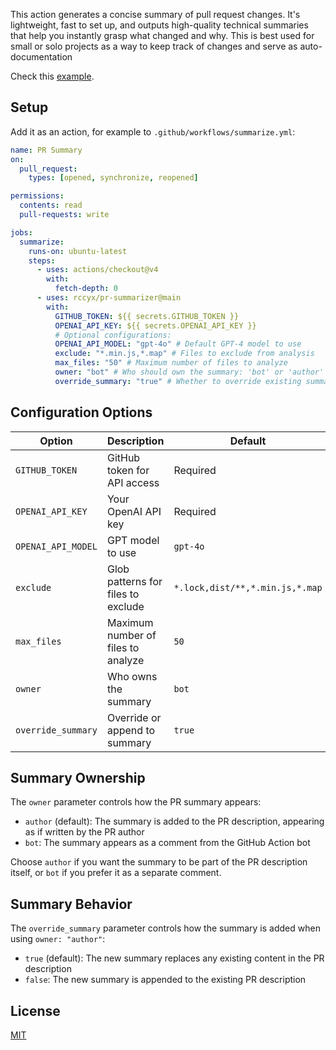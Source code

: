 This action generates a concise summary of pull request changes. It's lightweight, fast to set up, and outputs high-quality technical summaries that help you instantly grasp what changed and why. This is best used for small or solo projects as a way to keep track of changes and serve as auto-documentation

Check this [example](https://github.com/rccyx/x/pull/630).

## Setup

Add it as an action, for example to `.github/workflows/summarize.yml`:

```yaml
name: PR Summary
on:
  pull_request:
    types: [opened, synchronize, reopened]

permissions:
  contents: read
  pull-requests: write

jobs:
  summarize:
    runs-on: ubuntu-latest
    steps:
      - uses: actions/checkout@v4
        with:
          fetch-depth: 0
      - uses: rccyx/pr-summarizer@main
        with:
          GITHUB_TOKEN: ${{ secrets.GITHUB_TOKEN }}
          OPENAI_API_KEY: ${{ secrets.OPENAI_API_KEY }}
          # Optional configurations:
          OPENAI_API_MODEL: "gpt-4o" # Default GPT-4 model to use
          exclude: "*.min.js,*.map" # Files to exclude from analysis
          max_files: "50" # Maximum number of files to analyze
          owner: "bot" # Who should own the summary: 'bot' or 'author'
          override_summary: "true" # Whether to override existing summary or append
```

## Configuration Options

| Option             | Description                        | Default                         |
| ------------------ | ---------------------------------- | ------------------------------- |
| `GITHUB_TOKEN`     | GitHub token for API access        | Required                        |
| `OPENAI_API_KEY`   | Your OpenAI API key                | Required                        |
| `OPENAI_API_MODEL` | GPT model to use                   | `gpt-4o`                        |
| `exclude`          | Glob patterns for files to exclude | `*.lock,dist/**,*.min.js,*.map` |
| `max_files`        | Maximum number of files to analyze | `50`                            |
| `owner`            | Who owns the summary               | `bot`                           |
| `override_summary` | Override or append to summary      | `true`                          |

## Summary Ownership

The `owner` parameter controls how the PR summary appears:

- `author` (default): The summary is added to the PR description, appearing as if written by the PR author
- `bot`: The summary appears as a comment from the GitHub Action bot

Choose `author` if you want the summary to be part of the PR description itself, or `bot` if you prefer it as a separate comment.

## Summary Behavior

The `override_summary` parameter controls how the summary is added when using `owner: "author"`:

- `true` (default): The new summary replaces any existing content in the PR description
- `false`: The new summary is appended to the existing PR description

## License

[MIT](/license)


